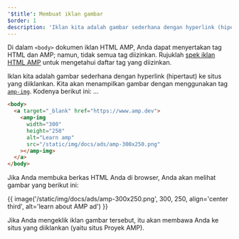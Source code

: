 ```yaml
---
'$title': Membuat iklan gambar
$order: 1
description: 'Iklan kita adalah gambar sederhana dengan hyperlink (hipertaut) ke situs yang diiklankan. Kita akan menampilkan gambar dengan menggunakan tag amp-img. Kodenya berikut ini: ...'
---
```


Di dalam `<body>` dokumen iklan HTML AMP, Anda dapat menyertakan tag HTML dan AMP; namun, tidak semua tag diizinkan. Rujuklah [spek iklan HTML AMP](../../../../documentation/guides-and-tutorials/learn/a4a_spec.md#allowed-amp-extensions-and-builtins) untuk mengetahui daftar tag yang diizinkan.

Iklan kita adalah gambar sederhana dengan hyperlink (hipertaut) ke situs yang diiklankan. Kita akan menampilkan gambar dengan menggunakan tag [`amp-img`](../../../../documentation/components/reference/amp-img.md). Kodenya berikut ini: ...

```html
<body>
  <a target="_blank" href="https://www.amp.dev">
    <amp-img
      width="300"
      height="250"
      alt="Learn amp"
      src="/static/img/docs/ads/amp-300x250.png"
    ></amp-img>
  </a>
</body>
```

Jika Anda membuka berkas HTML Anda di browser, Anda akan melihat gambar yang berikut ini:

{{ image('/static/img/docs/ads/amp-300x250.png', 300, 250, align='center third', alt='learn about AMP ad') }}

Jika Anda mengeklik iklan gambar tersebut, itu akan membawa Anda ke situs yang diiklankan (yaitu situs Proyek AMP).
